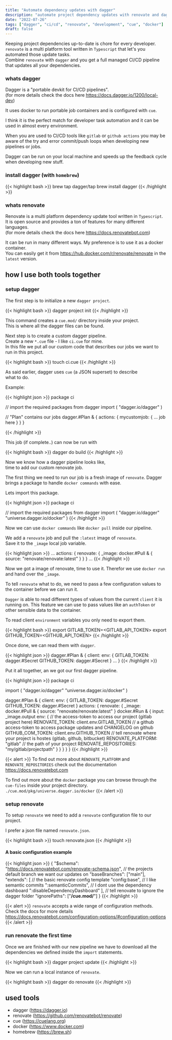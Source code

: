 ```yaml
---
title: "Automate dependency updates with dagger"
description: "automate project dependency updates with renovate and dagger and run it where ever you want"
date: "2022-07-26"
tags: ["dagger", "ci/cd", "renovate", "development", "cue", "docker"]
draft: false
---
```


Keeping project dependencies up-to-date is chore for every developer.\
`renovate` is a multi platform tool written in `Typescript` that let's you automated those update tasks.\
Combine `renovate` with `dagger` and you get a full managed CI/CD pipeline that updates all your dependencies.

### whats dagger

Dagger is a "portable devkit for CI/CD pipelines".\
(for more details check the docs here https://docs.dagger.io/1200/local-dev)

It uses docker to run portable job containers and is configured with `cue`.

I think it is the perfect match for developer task automation and it can be used in
almost every environment.

When you are used to CI/CD tools like `gitlab` or `github actions` you may be aware of the
try and error commit/push loops when developing new pipelines or jobs.

Dagger can be run on your local machine and speeds up the feedback cycle when developing new
stuff.

### install dagger (with `homebrew`)

{{< highlight bash >}}
brew tap dagger/tap
brew install dagger
{{< /highlight >}}

### whats renovate

Renovate is a multi platform dependency update tool written in `Typescript`.\
It is open source and provides a ton of features for many different languages.\
(for more details check the docs here https://docs.renovatebot.com)

It can be run in many different ways. My preference is to use it as a docker container.\
You can easily get it from https://hub.docker.com/r/renovate/renovate in the `latest` version.

## how I use both tools together

### setup dagger

The first step is to initialize a new `dagger project`.

{{< highlight bash >}}
dagger project init
{{< /highlight >}}

This command creates a `cue.mod/` directory inside your project.\
This is where all the dagger files can be found.

Next step is to create a custom dagger pipeline.\
Create a new `*.cue` file - I like `ci.cue` for mine.\
In this file we put all our custom code that describes our jobs we want to run in this project.

{{< highlight bash >}}
touch ci.cue
{{< /highlight >}}

As said earlier, dagger uses `cue` (a JSON superset) to describe\
what to do.

Example:

{{< highlight json >}}
package ci

// import the required packages from dagger
import (
    "dagger.io/dagger"
)

// "Plan" contains our jobs
dagger.#Plan & {
    actions: {
        mycustomjob: {
        ... job here
        }
    }
}

{{< /highlight >}}

This job (if complete..) can now be run with

{{< highlight bash >}}
dagger do build
{{< /highlight >}}

Now we know how a dagger pipeline looks like,\
time to add our custom renovate job.

The first thing we need to run our job is a fresh image of `renovate`.
Dagger brings a package to handle `docker commands` with ease.

Lets import this package.

{{< highlight json >}}
package ci

// import the required packages from dagger
import (
    "dagger.io/dagger"
    "universe.dagger.io/docker"
)
{{< /highlight >}}

Now we can use `docker commands` like `docker pull` inside our pipeline.

We add a `renovate` job and pull the `:latest` image of `renovate`.\
Save it to the `_image` local job variable.

{{< highlight json >}}
...
actions: {
    renovate: {
        _image: docker.#Pull & {
            source: "renovate/renovate:latest"
        }
    }
}
...
{{< /highlight >}}

Now we got a image of renovate, time to use it.
Therefor we use `docker run` and hand over the `_image`.

To tell `renovate` what to do, we need to pass a few configuration values to the container before we can run it.

`Dagger` is able to read different types of values from the current `client` it is running on.
This feature we can use to pass values like an `authToken` or other sensible data to the container.

To read client `environment` variables you only need to export them.

{{< highlight bash >}}
export GITLAB_TOKEN=<GITLAB_API_TOKEN>
export GITHUB_TOKEN=<GITHUB_API_TOKEN>
{{< /highlight >}}

Once done, we can read them with `dagger`.

{{< highlight json >}}
dagger.#Plan & {
    client: env: {
        GITLAB_TOKEN: dagger.#Secret
        GITHUB_TOKEN: dagger.#Secret
    }
    ...
}
{{< /highlight >}}

Put it all together, an we got our first dagger pipeline.

{{< highlight json >}}
package ci

import (
    "dagger.io/dagger"
    "universe.dagger.io/docker"
)

dagger.#Plan & {
    client: env: {
        GITLAB_TOKEN: dagger.#Secret
        GITHUB_TOKEN: dagger.#Secret
    }
    actions: {
        renovate: {
            _image: docker.#Pull & {
                source: "renovate/renovate:latest"
            }
            docker.#Run & {
            input:  _image.output
                env: {
                    // the access-token to access our project (gitlab project here)
                    RENOVATE_TOKEN:                 client.env.GITLAB_TOKEN
                    // a github access-token to access package updates and CHANGELOG on github
                    GITHUB_COM_TOKEN:               client.env.GITHUB_TOKEN
                    // tell renovate where your project is hostes (gitlab, github, bitbucket)
                    RENOVATE_PLATFORM:              "gitlab"
                    // the path of your project
                    RENOVATE_REPOSITORIES:          "my/gitlab/projectpath"
                }
            }
        }
    }
}
{{< /highlight >}}

{{< alert >}}
To find out more about `RENOVATE_PLATFORM` and `RENOVATE_REPOSITORIES` check out the documentation
https://docs.renovatebot.com

To find out more about the `docker` package you can browse through the `cue-files`
inside your project directory.\
`./cue.mod/pkg/universe.dagger.io/docker`
{{< /alert >}}

### setup renovate

To setup `renovate` we need to add a `renovate` configuration file to our project.

I prefer a json file named `renovate.json`. 

{{< highlight bash >}}
touch renovate.json
{{< /highlight >}}

#### A basic configuration example

{{< highlight json >}}
{
    "$schema": "https://docs.renovatebot.com/renovate-schema.json",
    // the projects default branch we want our updates on
    "baseBranches": ["main"],
    "extends": [
        // the basic renovate config template
        "config:base", 
        // I like semantic commits
        ":semanticCommits", 
        // I dont use the dependency dashboard
        ":disableDependencyDashboard"
    ],
    // tell renovate to ignore the dagger folder
    "ignorePaths": ["**/cue.mod/**"]
}
{{< /highlight >}}

{{< alert >}}
`renovate` accepts a wide range of configuration methods.
Check the docs for more details https://docs.renovatebot.com/configuration-options/#configuration-options
{{< /alert >}}

### run renovate the first time

Once we are finished with our new pipeline we have to download all the dependencies we defined
inside the `import` statements.

{{< highlight bash >}}
dagger project update
{{< /highlight >}}

Now we can run a local instance of `renovate`.

{{< highlight bash >}}
dagger do renovate
{{< /highlight >}}

## used tools

- dagger (https://dagger.io)
- renovate (https://github.com/renovatebot/renovate)
- cue (https://cuelang.org)
- docker (https://www.docker.com)
- homebrew (https://brew.sh)
